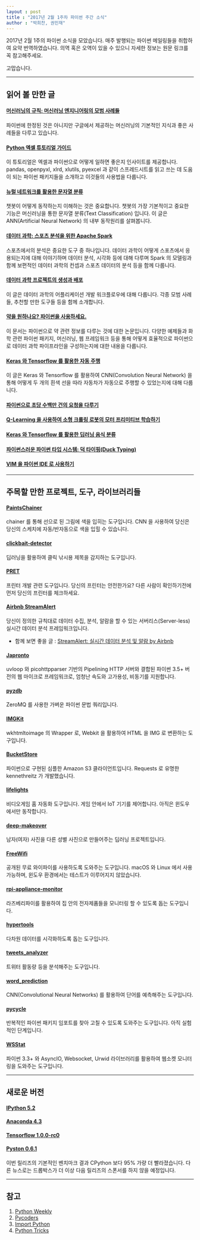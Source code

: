 ```yaml
---
layout : post
title : "2017년 2월 1주차 파이썬 주간 소식"
author : "박희찬, 권민재" 
---
```


2017년 2월 1주의 파이썬 소식을 모았습니다. 매주 발행되는 파이썬 메일링들을 취합하여 요약 번역하였습니다. 의역 혹은 오역이 있을 수 있으니 자세한 정보는 원문 링크를 꼭 참고해주세요.

고맙습니다.

----

## 읽어 볼 만한 글

#### [머신러닝의 규칙: 머신러닝 엔지니어링의 모범 사례들](http://martin.zinkevich.org/rules_of_ml/rules_of_ml.pdf)
파이썬에 한정된 것은 아니지만 구글에서 제공하는 머신러닝의 기본적인 지식과 좋은 사례들을 다루고 있습니다.

#### [Python 엑셀 튜토리얼 가이드](https://www.datacamp.com/community/tutorials/python-excel-tutorial#gs.null)
이 튜토리얼은 엑셀과 파이썬으로 어떻게 일하면 좋은지 인사이트를 제공합니다. pandas, openpyxl, xlrd, xlutils, pyexcel 과 같이 스프레드시트를 읽고 쓰는 데 도움이 되는 파이썬 패키지들을 소개하고 이것들의 사용법을 다룹니다. 

#### [뉴럴 네트워크를 활용한 문자열 분류](https://machinelearnings.co/text-classification-using-neural-networks-f5cd7b8765c6#.uqnxiiz3c)
챗봇이 어떻게 동작하는지 이해하는 것은 중요합니다. 챗봇의 가장 기본적이고 중요한 기능은 머신러닝을 통한 문자열 분류(Text Classification) 입니다. 이 글은 ANN(Artificial Neural Network) 의 내부 동작원리를 살펴봅니다.

#### [데이터 과학: 스포츠 분석을 위한 Apache Spark](https://content.pivotal.io/blog/how-data-science-assists-sports)
스포츠에서의 분석은 중요한 도구 중 하나입니다. 데이터 과학이 어떻게 스포츠에서 응용되는지에 대해 이야기하며 데이터 분석, 시각화 등에 대해 다루며 Spark 의 모델링과 함께 보편적인 데이터 과학의 컨셉과 스포츠 데이터의 분석 등을 함께 다룹니다.

#### [데이터 과학 프로젝트의 생성과 배포](https://www.continuum.io/blog/developer-blog/productionizing-deploying-data-science-projects)
이 글은 데이터 과학의 어플리케이션 개발 워크플로우에 대해 다룹니다. 각종 모범 사례들, 추천할 만한 도구들 등을 함께 소개합니다.

#### [약을 원하나요? 파이썬을 사용하세요.](https://arxiv.org/pdf/1607.00378v1.pdf)
이 문서는 파이썬으로 약 관련 정보를 다루는 것에 대한 논문입니다. 다양한 예제들과 화학 관련 파이썬 패키지, 머신러닝, 웹 프레임워크 등을 통해 어떻게 효율적으로 파이썬으로 데이터 과학 파이프라인을 구성하는지에 대한 내용을 다룹니다.

#### [Keras 와 Tensorflow 를 활용한 자동 주행](https://wroscoe.github.io/keras-lane-following-autopilot.html)
이 글은 Keras 와 Tensorflow 를 활용하여 CNN(Convolution Neural Network) 을 통해 어떻게 두 개의 흰색 선을 따라 자동차가 자동으로 주행할 수 있었는지에 대해 다룹니다.

#### [파이썬으로 초당 수백만 건의 요청을 다루기](https://medium.freecodecamp.com/million-requests-per-second-with-python-95c137af319)

#### [Q-Learning 을 사용하여 소형 크롤링 로봇의 모터 프리미티브 학습하기](http://nbviewer.jupyter.org/github/du-phan/Autonomous_robot/blob/master/Code/Simulation/Crawling_Simulation.ipynb)

#### [Keras 와 Tensorflow 를 활용한 딥러닝 음식 분류](http://blog.stratospark.com/deep-learning-applied-food-classification-deep-learning-keras.html)

#### [파이썬스러운 파이썬 타입 시스템: 덕 타이핑(Duck Typing)](https://trm.io/2017/01/29/structural-subtyping-python.html)

#### [VIM 을 파이썬 IDE 로 사용하기](http://www.liuchengxu.org/posts/use-vim-as-a-python-ide/)

----

## 주목할 만한 프로젝트, 도구, 라이브러리들

#### [PaintsChainer](https://github.com/pfnet/PaintsChainer)
chainer 를 통해 선으로 된 그림에 색을 입히는 도구입니다. CNN 을 사용하여 당신은 당신의 스케치에 자동/반자동으로 색을 입힐 수 있습니다.

#### [clickbait-detector](https://github.com/saurabhmathur96/clickbait-detector)
딥러닝을 활용하여 클릭 낚시용 제목을 감지하는 도구입니다.

#### [PRET](https://github.com/RUB-NDS/PRET)
프린터 개발 관련 도구입니다. 당신의 프린터는 안전한가요? 다른 사람이 확인하기전에 먼저 당신의 프린터를 체크하세요.

#### [Airbnb StreamAlert](https://github.com/airbnb/streamalert)
당신이 정의한 규칙대로 데이터 수집, 분석, 알람을 할 수 있는 서버리스(Server-less) 실시간 데이터 분석 프레임워크입니다. 
* 함께 보면 좋을 글 : [StreamAlert: 실시간 데이터 분석 및 알람 by Airbnb](https://medium.com/airbnb-engineering/streamalert-real-time-data-analysis-and-alerting-e8619e3e5043#.3ee0gxk45)

#### [Japronto](https://github.com/squeaky-pl/japronto)
uvloop 와 picohttpparser 기반의 Pipelining HTTP 서버와 결합된 파이썬 3.5+ 버전의 웹 마이크로 프레임워크로, 엄청난 속도와 고가용성, 비동기를 지원합니다.

#### [pyzdb](https://github.com/asrp/pyzdb)
ZeroMQ 를 사용한 가벼운 파이썬 문법 쿼리입니다.

#### [IMGKit](https://github.com/jarrekk/imgkit)
wkhtmltoimage 의 Wrapper 로, Webkit 을 활용하여 HTML 을 IMG 로 변환하는 도구입니다.

#### [BucketStore](https://github.com/kennethreitz/bucketstore)
파이썬으로 구현된 심플한 Amazon S3 클라이언트입니다. Requests 로 유명한 kennethreitz 가 개발했습니다.

#### [lifelights](https://github.com/jjensn/lifelights)
비디오게임 홈 자동화 도구입니다. 게임 안에서 IoT 기기를 제어합니다. 아직은 윈도우에서만 동작합니다.

#### [deep-makeover](https://github.com/david-gpu/deep-makeover)
남자(여자) 사진을 다른 성별 사진으로 만들어주는 딥러닝 프로젝트입니다.

#### [FreeWifi](https://github.com/kylemcdonald/FreeWifi)
공개된 무료 와이파이를 사용하도록 도와주는 도구입니다. macOS 와 Linux 에서 사용 가능하며, 윈도우 환경에서는 테스트가 이루어지지 않았습니다.

#### [rpi-appliance-monitor](https://github.com/Shmoopty/rpi-appliance-monitor)
라즈베리파이를 활용하여 집 안의 전자제품들을 모니터링 할 수 있도록 돕는 도구입니다.

#### [hypertools](https://github.com/ContextLab/hypertools)
다차원 데이터를 시각화하도록 돕는 도구입니다.

#### [tweets_analyzer](https://github.com/x0rz/tweets_analyzer)
트위터 활동량 등을 분석해주는 도구입니다.

#### [word_prediction](https://github.com/Kyubyong/word_prediction)
CNN(Convolutional Neural Networks) 를 활용하여 단어를 예측해주는 도구입니다.

#### [pycycle](https://github.com/bndr/pycycle)
반복적인 파이썬 패키지 임포트를 찾아 고칠 수 있도록 도와주는 도구입니다. 아직 실험적인 단계입니다.

#### [WSStat](https://github.com/Fitblip/wsstat)
파이썬 3.3+ 와 AsyncIO, Websocket, Urwid 라이브러리를 활용하여 웹소켓 모니터링을 도와주는 도구입니다.

----

## 새로운 버전

#### [IPython 5.2](http://ipython.readthedocs.io/en/stable/whatsnew/version5.html#ipython-5-2)

#### [Anaconda 4.3](https://www.continuum.io/blog/developer-blog/anaconda-43-released)

#### [Tensorflow 1.0.0-rc0](https://github.com/tensorflow/tensorflow/releases/tag/v1.0.0-rc0)

#### [Pyston 0.6.1](https://blog.pyston.org/2017/01/31/pyston-0-6-1-released-and-future-plans/)
이번 릴리즈의 기본적인 벤치마크 결과 CPython 보다 95% 가량 더 빨라졌습니다. 다른 뉴스로는 드롭박스가 더 이상 다음 릴리즈의 스폰서를 하지 않을 예정입니다.

----

## 참고
1. [Python Weekly](http://www.pythonweekly.com)
2. [Pycoders](http://pycoders.com)
3. [Import Python](http://importpython.com/newsletter/)
4. [Python Tricks](https://www.getdrip.com/forms/74410913/submissions/new)
